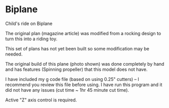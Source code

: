 # Biplane

Child's ride on Biplane


The original plan (magazine article) was modified from a rocking design to turn this into a riding toy. 

This set of plans has not yet been built so some modification may be needed. 

The original build of this plane (photo shown) was done completely by hand and has features (Spinning propeller) that this model does not have.

I have included my g code file (based on using 0.25" cutters) – I recommend you review this file before using. I have run this program and it did not have any issues (cut time ~ 1hr 45 minute cut time). 

Active "Z" axis control is required. 

